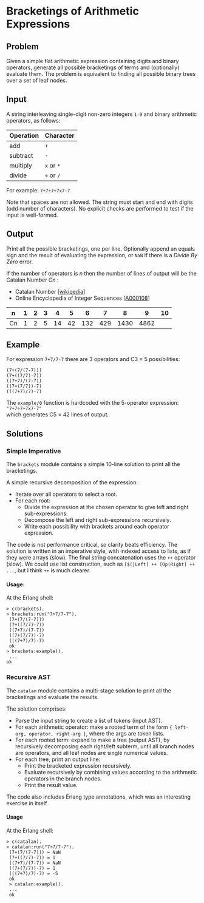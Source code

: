 # Bracketings of Arithmetic Expressions

## Problem

Given a simple flat arithmetic expression containing digits and binary operators, generate all possible bracketings of terms and (optionally) evaluate them. The problem is equivalent to finding all possible binary trees over a set of leaf nodes.

## Input

A string interleaving single-digit non-zero integers `1-9` and binary arithmetic operators, as follows:

| Operation | Character |
|---|---|
| add       | `+` |
| subtract  | `-` |
| multiply  | `x` or `*` |
| divide    | `÷` or `/` |

For example: `7+7÷7+7x7-7`

Note that spaces are not allowed. The string must start and end with digits (odd number of characters). No explicit checks are performed to test if the input is well-formed.

## Output
 
Print all the possible bracketings, one per line.
Optionally append an equals sign and the result of evaluating the expression, or `NaN` if there is a _Divide By Zero_ error.
 
 If the number of operators is _n_ then the number of lines of output will be the Catalan Number _Cn_ :
 - Catalan Number \[[wikipedia](http://en.wikipedia.org/wiki/Catalan_number)\]
 - Online Encyclopedia of Integer Sequences \[[A000108](http://oeis.org/A000108)\]
 
| n | 1 | 2 | 3 | 4 | 5 | 6 | 7 | 8 | 9 | 10 |
|---|---|---|---|---|---|---|---|---|---|----|
| Cn | 1 | 2 | 5 | 14 | 42 | 132 | 429 | 1430 | 4862 |

## Example
 
For expression `7+7/7-7` there are 3 operators and C3 = 5 possibilities:
```
(7+(7/(7-7))) 
(7+((7/7)-7)) 
((7+7)/(7-7)) 
((7+(7/7))-7)
(((7+7)/7)-7) 
```

The `example/0` function is hardcoded with the 5-operator expression: `"7+7÷7+7x7-7"`   
which generates C5 = 42 lines of output.
 
## Solutions
 
### Simple Imperative
 
The `brackets` module contains a simple 10-line solution to print all the bracketings.
 
A simple recursive decomposition of the expression:
- Iterate over all operators to select a root.
- For each root:
  - Divide the expression at the chosen operator to give left and right sub-expressions.
  - Decompose the left and right sub-expressions recursively.
  - Write each possibility with brackets around each operator expression.

The code is not performance critical, so clarity beats efficiency. The solution is written in an imperative style, with indexed access to lists, as if they were arrays (slow). The final string concatenation uses the `++` operator (slow). We could use list construction, such as `[$(|Left] ++ [Op|Right] ++ ...`, but I think `++` is much clearer. 

#### Usage:

At the Erlang shell:
```
> c(brackets).
> brackets:run("7+7/7-7"). 
 (7+(7/(7-7))) 
 (7+((7/7)-7)) 
 ((7+7)/(7-7)) 
 ((7+(7/7))-7) 
 (((7+7)/7)-7) 
 ok
> brackets:example().
 ... 
ok
 ```

### Recursive AST
 
The `catalan` module contains a multi-stage solution to print all the bracketings and evaluate the results.
 
The solution comprises:
- Parse the input string to create a list of tokens (input AST).
- For each arithmetic operator: make a rooted term of the form `{ left-arg, operator, right-arg }`, where the args are token lists. 
- For each rooted term: expand to make a tree (output AST), by recursively decomposing each right/left subterm, until all branch nodes are operators, and all leaf nodes are single numerical values.
- For each tree, print an output line:
  - Print the bracketed expression recursively. 
  - Evaluate recursively by combining values according to the arithmetic operators in the branch nodes.
  - Print the result value. 

The code also includes Erlang type annotations, which was an interesting exercise in itself.

#### Usage

At the Erlang shell:
```
> c(catalan).
> catalan:run("7+7/7-7"). 
 (7+(7/(7-7))) = NaN
 (7+((7/7)-7)) = 1
 ((7+7)/(7-7)) = NaN
 ((7+(7/7))-7) = 1
 (((7+7)/7)-7) = -5
 ok
 > catalan:example().
 ... 
 ok
 ```

